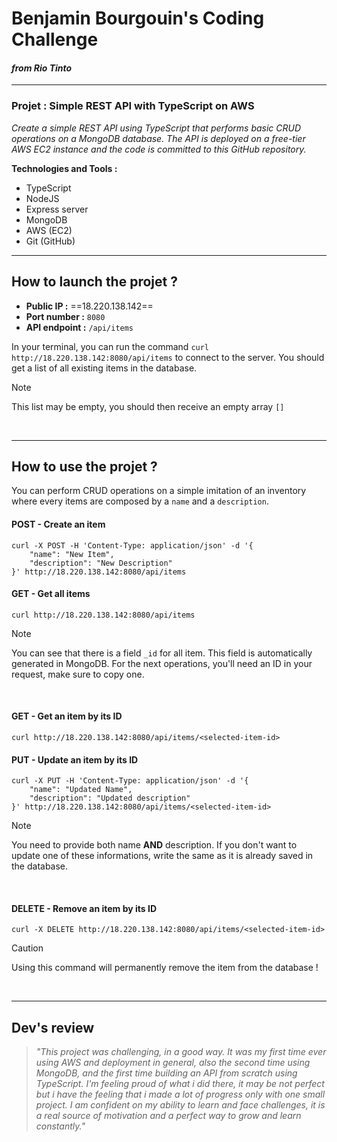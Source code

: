 # Benjamin Bourgouin's Coding Challenge
#### *from Rio Tinto* 

*** 

### Projet : Simple REST API with TypeScript on AWS

*Create a simple REST API using TypeScript that performs basic CRUD operations on a MongoDB database. The API is deployed on a free-tier AWS EC2 instance and the code is committed to this GitHub repository.*

**Technologies and Tools :**
* TypeScript 
* NodeJS
* Express server 
* MongoDB 
* AWS (EC2)
* Git (GitHub)

***

## How to launch the projet ?

* **Public IP :** ==18.220.138.142==
* **Port number :** `8080`
* **API endpoint :** `/api/items`

In your terminal, you can run the command `curl http://18.220.138.142:8080/api/items` to connect to the server. You should get a list of all existing items in the database. 

> [!NOTE]
> This list may be empty, you should then receive an empty array `[]`

<br>


*** 

## How to use the projet ?

You can perform CRUD operations on a simple imitation of an inventory where every items are composed by a `name` and a `description`. 

#### POST - Create an item 

```
curl -X POST -H 'Content-Type: application/json' -d '{
    "name": "New Item", 
    "description": "New Description"
}' http://18.220.138.142:8080/api/items 
```

#### GET - Get all items 

```
curl http://18.220.138.142:8080/api/items
```

> [!NOTE]
> You can see that there is a field `_id` for all item. This field is automatically generated in MongoDB. For the next operations, you'll need an ID in your request, make sure to copy one.

<br>

#### GET - Get an item by its ID

```
curl http://18.220.138.142:8080/api/items/<selected-item-id>
```

#### PUT - Update an item by its ID

```
curl -X PUT -H 'Content-Type: application/json' -d '{
    "name": "Updated Name", 
    "description": "Updated description"
}' http://18.220.138.142:8080/api/items/<selected-item-id> 
```

> [!NOTE]
> You need to provide both name **AND** description. If you don't want to update one of these informations, write the same as it is already saved in the database.

<br>

#### DELETE - Remove an item by its ID

```
curl -X DELETE http://18.220.138.142:8080/api/items/<selected-item-id> 
```

> [!CAUTION]
> Using this command will permanently remove the item from the database ! 

<br>

*** 

## Dev's review 

> *"This project was challenging, in a good way. It was my first time ever using AWS and deployment in general, also the second time using MongoDB, and the first time building an API from scratch using TypeScript. I'm feeling proud of what i did there, it may be not perfect but i have the feeling that i made a lot of progress only with one small project. I am confident on my ability to learn and face challenges, it is a real source of motivation and a perfect way to grow and learn constantly."*


